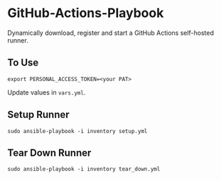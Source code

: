 # GitHub-Actions-Playbook
Dynamically download, register and start a GitHub Actions self-hosted runner.

## To Use
`export PERSONAL_ACCESS_TOKEN=<your PAT>`

Update values in `vars.yml`.

## Setup Runner
`sudo ansible-playbook -i inventory setup.yml`

## Tear Down Runner
`sudo ansible-playbook -i inventory tear_down.yml`
